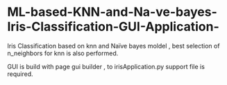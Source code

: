 # ML-based-KNN-and-Na-ve-bayes-Iris-Classification-GUI-Application-
Iris Classification based on knn and Naïve bayes moldel , best selection of n_neighbors for knn is also performed.

GUI is build with page gui builder , to irisApplication.py support file is required.

